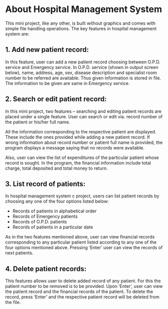 # About Hospital Management System

This mini project, like any other, is built without graphics and comes with simple file handling operations. The key features in hospital management system are:

## 1. Add new patient record:

In this feature, user can add a new patient record choosing between O.P.D. service and Emergency service. In O.P.D. service (shown in output screen below), name, address, age, sex, disease description and specialist room number to be referred are available. Thus given information is stored in file. The information to be given are same in Emergency service.

## 2. Search or edit patient record:

In this mini project, two features – searching and editing patient records are placed under a single feature. User can search or edit via. record number of the patient or his/her full name.

All the information corresponding to the respective patient are displayed. These include the ones provided while adding a new patient record. If wrong information about record number or patient full name is provided, the program displays a message saying that no records were available.

Also, user can view the list of expenditures of the particular patient whose record is sought. In the program, the financial information include total charge, total deposited and total money to return.

## 3. List record of patients:

In hospital management system c project, users can list patient records by choosing any one of the four options listed below:

- Records of patients in alphabetical order
- Records of Emergency patients
- Records of O.P.D. patients
- Records of patients in a particular date

As in the two features mentioned above, user can view financial records corresponding to any particular patient listed according to any one of the four options mentioned above. Pressing ‘Enter’ user can view the records of next patients.

## 4. Delete patient records:

This features allows user to delete added record of any patient. For this the patient number to be removed is to be provided. Upon ‘Enter’, user can view the patient record and the financial records of the patient. To delete the record, press ‘Enter’ and the respective patient record will be deleted from the file.